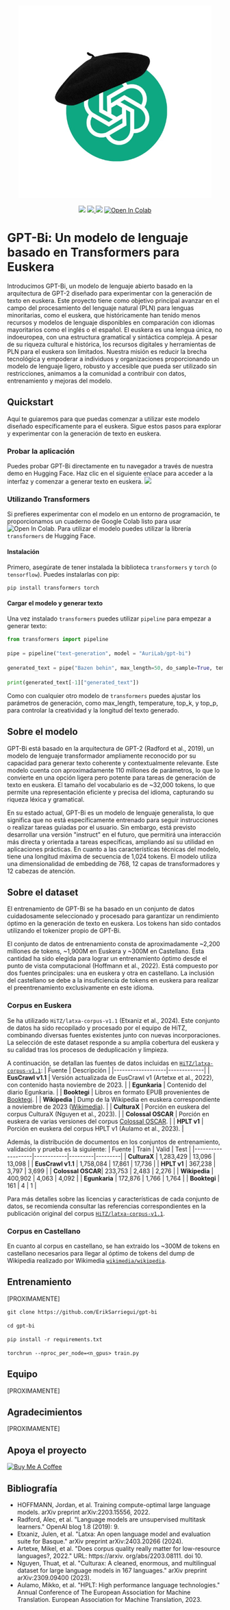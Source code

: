<p align="center" sty>
   <img src="images/gpt-bi-logo.jpg" width="450">
</p>

<p align="center">
   <img src="https://img.shields.io/badge/license-MIT-green">
   
   <a href="https://huggingface.co/AuriLab/gpt-bi" target="_blank">
      <img src="https://img.shields.io/badge/HuggingFace-%F0%9F%A4%97-orange" />
   </a>
   
   <img src="https://img.shields.io/badge/Pretrained_Models-green">
   <!-- <img src="https://img.shields.io/badge/Blog%20Post-yellow"> SE PUEDE HACER UN POST EN MEDIUM -->
   <!-- <img src="https://img.shields.io/badge/Paper-blue"> Cuando haya un reporte técnico -->

   <a href="https://colab.research.google.com/github/ErikSarriegui/gpt-bi/blob/main/quickstart.ipynb" target="_blank">
      <img src="https://colab.research.google.com/assets/colab-badge.svg" alt="Open In Colab">
   </a>
</p>

# **GPT-Bi: Un modelo de lenguaje basado en Transformers para Euskera**

Introducimos GPT-Bi, un modelo de lenguaje abierto basado en la arquitectura de GPT-2 diseñado para experimentar con la generación de texto en euskera. Este proyecto tiene como objetivo principal avanzar en el campo del procesamiento del lenguaje natural (PLN) para lenguas minoritarias, como el euskera, que históricamente han tenido menos recursos y modelos de lenguaje disponibles en comparación con idiomas mayoritarios como el inglés o el español. El euskera es una lengua única, no indoeuropea, con una estructura gramatical y sintáctica compleja. A pesar de su riqueza cultural e histórica, los recursos digitales y herramientas de PLN para el euskera son limitados. Nuestra misión es reducir la brecha tecnológica y empoderar a individuos y organizaciones proporcionando un modelo de lenguaje ligero, robusto y accesible que pueda ser utilizado sin restricciones, animamos a la comunidad a contribuir con datos, entrenamiento y mejoras del modelo.

## **Quickstart**
Aquí te guiaremos para que puedas comenzar a utilizar este modelo diseñado específicamente para el euskera. Sigue estos pasos para explorar y experimentar con la generación de texto en euskera.

### **Probar la aplicación**
Puedes probar GPT-Bi directamente en tu navegador a través de nuestra demo en Hugging Face. Haz clic en el siguiente enlace para acceder a la interfaz y comenzar a generar texto en euskera. <a href="https://huggingface.co/spaces/AuriLab/gpt-bi-demo" target = "_blank"> <img src="https://img.shields.io/badge/Accede_a_la_Demo-8A2BE2"> </a>

### **Utilizando Transformers**
Si prefieres experimentar con el modelo en un entorno de programación, te proporcionamos un cuaderno de Google Colab listo para usar <img src="https://colab.research.google.com/assets/colab-badge.svg" alt="Open In Colab">. Para utilizar el modelo puedes utilizar la librería `transformers` de Hugging Face.

#### **Instalación**
Primero, asegúrate de tener instalada la biblioteca `transformers` y `torch` (o `tensorflow`). Puedes instalarlas con pip:
```bash
pip install transformers torch
```
#### **Cargar el modelo y generar texto**
Una vez instalado `transformers` puedes utilizar `pipeline` para empezar a generar texto:
```python
from transformers import pipeline

pipe = pipeline("text-generation", model = "AuriLab/gpt-bi")

generated_text = pipe("Bazen behin", max_length=50, do_sample=True, temperature=0.7)

print(generated_text[-1]["generated_text"])
```

Como con cualquier otro modelo de `transformers` puedes ajustar los parámetros de generación, como max_length, temperature, top_k, y top_p, para controlar la creatividad y la longitud del texto generado.

## **Sobre el modelo**
GPT-Bi está basado en la arquitectura de GPT-2 (Radford et al., 2019), un modelo de lenguaje transformador ampliamente reconocido por su capacidad para generar texto coherente y contextualmente relevante. Este modelo cuenta con aproximadamente 110 millones de parámetros, lo que lo convierte en una opción ligera pero potente para tareas de generación de texto en euskera. El tamaño del vocabulario es de ~32,000 tokens, lo que permite una representación eficiente y precisa del idioma, capturando su riqueza léxica y gramatical.

En su estado actual, GPT-Bi es un modelo de lenguaje generalista, lo que significa que no está específicamente entrenado para seguir instrucciones o realizar tareas guiadas por el usuario. Sin embargo, está previsto desarrollar una versión "instruct" en el futuro, que permitirá una interacción más directa y orientada a tareas específicas, ampliando así su utilidad en aplicaciones prácticas. En cuanto a las características técnicas del modelo, tiene una longitud máxima de secuencia de 1,024 tokens. El modelo utiliza una dimensionalidad de embedding de 768, 12 capas de transformadores y 12 cabezas de atención.

## **Sobre el dataset**
El entrenamiento de GPT-Bi se ha basado en un conjunto de datos cuidadosamente seleccionado y procesado para garantizar un rendimiento óptimo en la generación de texto en euskera. Los tokens han sido contados utilizando el tokenizer propio de GPT-Bi.  

El conjunto de datos de entrenamiento consta de aproximadamente ~2,200 millones de tokens, ~1,900M en Euskera y ~300M en Castellano. Esta cantidad ha sido elegida para lograr un entrenamiento óptimo desde el punto de vista computacional (Hoffmann et al., 2022). Está compuesto por dos fuentes principales: una en euskera y otra en castellano. La inclusión del castellano se debe a la insuficiencia de tokens en euskera para realizar el preentrenamiento exclusivamente en este idioma.

### Corpus en Euskera
Se ha utilizado `HiTZ/latxa-corpus-v1.1` (Etxaniz et al., 2024). Este conjunto de datos ha sido recopilado y procesado por el equipo de HiTZ, combinando diversas fuentes existentes junto con nuevas incorporaciones. La selección de este dataset responde a su amplia cobertura del euskera y su calidad tras los procesos de deduplicación y limpieza.

A continuación, se detallan las fuentes de datos incluidas en [`HiTZ/latxa-corpus-v1.1`](https://huggingface.co/datasets/HiTZ/latxa-corpus-v1.1):
| Fuente             | Descripción |
|-------------------|-------------|
| **EusCrawl v1.1** | Versión actualizada de EusCrawl v1 (Artetxe et al., 2022), con contenido hasta noviembre de 2023. |
| **Egunkaria** | Contenido del diario Egunkaria. |
| **Booktegi** | Libros en formato EPUB provenientes de [Booktegi](https://www.booktegi.eus/). |
| **Wikipedia** | Dump de la Wikipedia en euskera correspondiente a noviembre de 2023 ([Wikimedia](https://huggingface.co/datasets/wikimedia/wikipedia)). |
| **CulturaX** | Porción en euskera del corpus CulturaX (Nguyen et al., 2023). |
| **Colossal OSCAR** | Porción en euskera de varias versiones del corpus [Colossal OSCAR](https://huggingface.co/datasets/oscar-corpus/colossal-oscar-1.0). |
| **HPLT v1** | Porción en euskera del corpus HPLT v1 (Aulamo et al., 2023). |

Además, la distribución de documentos en los conjuntos de entrenamiento, validación y prueba es la siguiente:
| Fuente             | Train       | Valid   | Test    |
|-------------------|------------|---------|---------|
| **CulturaX**     | 1,283,429  | 13,096  | 13,098  |
| **EusCrawl v1.1** | 1,758,084  | 17,861  | 17,736  |
| **HPLT v1**       | 367,238    | 3,797   | 3,699   |
| **Colossal OSCAR**| 233,753    | 2,483   | 2,276   |
| **Wikipedia**     | 400,902    | 4,063   | 4,092   |
| **Egunkaria**     | 172,876    | 1,766   | 1,764   |
| **Booktegi**      | 161        | 4       | 1       |

Para más detalles sobre las licencias y características de cada conjunto de datos, se recomienda consultar las referencias correspondientes en la publicación original del corpus [`HiTZ/latxa-corpus-v1.1`](https://huggingface.co/datasets/HiTZ/latxa-corpus-v1.1).

### Corpus en Castellano
En cuanto al corpus en castellano, se han extraido los ~300M de tokens en castellano necesarios para llegar al óptimo de tokens del dump de Wikipedia realizado por Wikimedia [`wikimedia/wikipedia`](https://huggingface.co/datasets/wikimedia/wikipedia).

## **Entrenamiento**
[PROXIMAMENTE]
```
git clone https://github.com/ErikSarriegui/gpt-bi

cd gpt-bi

pip install -r requirements.txt

torchrun --nproc_per_node=<n_gpus> train.py
```

## **Equipo**
[PROXIMAMENTE]

## **Agradecimientos**
[PROXIMAMENTE]

## **Apoya el proyecto**
[![Buy Me A Coffee](https://img.buymeacoffee.com/button-api/?text=Buy%20me%20a%20coffee&emoji=☕&slug=tuusuario&button_colour=FFDD00&font_colour=000000&font_family=Arial&outline_colour=000000&coffee_colour=ffffff)](https://www.buymeacoffee.com/eriksarriegui)

## **Bibliografía**
* HOFFMANN, Jordan, et al. Training compute-optimal large language models. arXiv preprint arXiv:2203.15556, 2022.
* Radford, Alec, et al. "Language models are unsupervised multitask learners." OpenAI blog 1.8 (2019): 9.
* Etxaniz, Julen, et al. "Latxa: An open language model and evaluation suite for Basque." arXiv preprint arXiv:2403.20266 (2024).
* Artetxe, Mikel, et al. "Does corpus quality really matter for low-resource languages?, 2022." URL: https://arxiv. org/abs/2203.08111. doi 10.
* Nguyen, Thuat, et al. "Culturax: A cleaned, enormous, and multilingual dataset for large language models in 167 languages." arXiv preprint arXiv:2309.09400 (2023).
* Aulamo, Mikko, et al. "HPLT: High performance language technologies." Annual Conference of The European Association for Machine Translation. European Association for Machine Translation, 2023.

